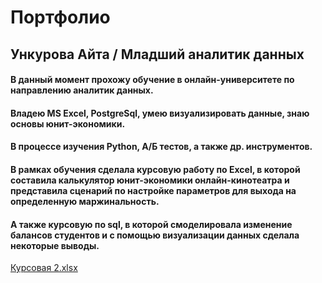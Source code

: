 # Портфолио

## Ункурова Айта / Младший аналитик данных

#### В данный момент прохожу обучение в онлайн-университете по направлению аналитик данных.
#### Владею MS Excel, PostgreSql, умею визуализировать данные, знаю основы юнит-экономики.

#### В процессе изучения Python, А/Б тестов, а также др. инструментов.

#### В рамках обучения сделала курсовую работу по Excel, в которой составила калькулятор юнит-экономики онлайн-кинотеатра и представила сценарий по настройке параметров для выхода на определенную маржинальность.

#### А также курсовую по sql, в которой смоделировала изменение балансов студентов и с помощью визуализации данных сделала некоторые выводы.
[Курсовая 2.xlsx](https://github.com/bostonn11/Rep1/files/12613352/2.xlsx)

